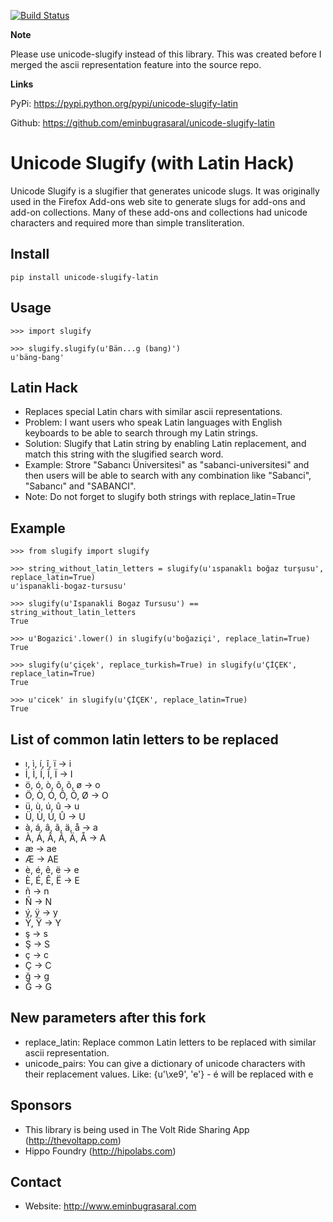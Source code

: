 [![Build Status](https://travis-ci.org/eminbugrasaral/unicode-slugify-latin.svg?branch=master)](https://travis-ci.org/eminbugrasaral/unicode-slugify-latin)

**Note**

Please use unicode-slugify instead of this library. This was created before I merged the ascii representation feature into the source repo.

**Links**

PyPi: https://pypi.python.org/pypi/unicode-slugify-latin

Github: https://github.com/eminbugrasaral/unicode-slugify-latin

# Unicode Slugify (with Latin Hack)

Unicode Slugify is a slugifier that generates unicode slugs.  It was originally
used in the Firefox Add-ons web site to generate slugs for add-ons and add-on
collections.  Many of these add-ons and collections had unicode characters and
required more than simple transliteration.

## Install

    pip install unicode-slugify-latin

## Usage

    >>> import slugify

    >>> slugify.slugify(u'Bän...g (bang)')
    u'bäng-bang'

## Latin Hack

- Replaces special Latin chars with similar ascii representations.
- Problem: I want users who speak Latin languages with English keyboards to be able to search through my Latin strings.
- Solution: Slugify that Latin string by enabling Latin replacement, and match this string with the slugified search word.
- Example: Strore "Sabancı Üniversitesi" as "sabanci-universitesi" and then users will be able to search with any combination like "Sabanci", "Sabancı" and "SABANCI".
- Note: Do not forget to slugify both strings with replace_latin=True

## Example

    >>> from slugify import slugify

    >>> string_without_latin_letters = slugify(u'ıspanaklı boğaz turşusu', replace_latin=True)
    u'ispanakli-bogaz-tursusu'

    >>> slugify(u'Ispanakli Bogaz Tursusu') == string_without_latin_letters
    True

    >>> u'Bogazici'.lower() in slugify(u'boğaziçi', replace_latin=True)
    True
    
    >>> slugify(u'çiçek', replace_turkish=True) in slugify(u'ÇİÇEK', replace_latin=True)
    True
    
    >>> u'cicek' in slugify(u'ÇİÇEK', replace_latin=True)
    True

## List of common latin letters to be replaced

- ı, ì, í, î, ï -> i
- İ, Ì, Í, Î, Ï -> I
- ö, ó, ò, ô, õ, ø -> o
- Ö, Ò, Ó, Ô, Õ, Ø -> O
- ü, ù, ú, û -> u
- Ü, Ù, Ú, Û -> U
- à, á, â, ã, ä, å -> a
- À, Á, Â, Ã, Ä, Å -> A
- æ -> ae
- Æ -> AE
- è, é, ê, ë -> e
- È, É, Ê, Ë -> E
- ñ -> n
- Ñ -> N
- ý, ÿ -> y
- Ý, Ÿ -> Y
- ş -> s
- Ş -> S
- ç -> c
- Ç -> C
- ğ -> g
- Ğ -> G

## New parameters after this fork

- replace_latin: Replace common Latin letters to be replaced with similar ascii representation.
- unicode_pairs: You can give a dictionary of unicode characters with their replacement values. Like: {u'\xe9', 'e'} - é will be replaced with e

## Sponsors

- This library is being used in The Volt Ride Sharing App (http://thevoltapp.com)
- Hippo Foundry (http://hipolabs.com)

## Contact

- Website: http://www.eminbugrasaral.com
